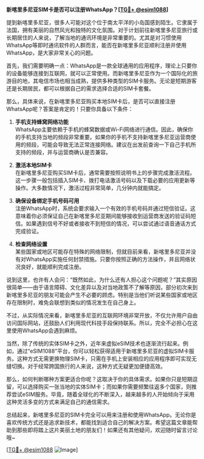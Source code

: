 **新喀里多尼亚SIM卡是否可以注册WhatsApp？[[TG💪+ @esim1088](https://t.me/s/esim1088)]**

提到新喀里多尼亚，很多人可能对这个位于南太平洋的小岛国感到陌生。它隶属于法国，拥有美丽的自然风光和独特的文化氛围。对于计划前往新喀里多尼亚旅行或长期居住的人来说，了解当地的通讯环境是非常重要的。尤其是对习惯使用WhatsApp等即时通讯软件的人群而言，能否在新喀里多尼亚顺利注册并使用WhatsApp，是大家非常关心的问题。

首先，我们需要明确一点：WhatsApp是一款全球通用的应用程序，理论上只要你的设备能够连接到互联网，就可以正常使用。而新喀里多尼亚作为一个国际化的旅游目的地，其电信市场也相当成熟，提供多种类型的SIM卡服务。无论是短期游客还是长期居民，都可以根据自己的需求选择合适的SIM卡套餐。

那么，具体来说，在新喀里多尼亚购买本地SIM卡后，是否可以直接注册WhatsApp呢？答案是肯定的！只要你具备以下条件：

1. **手机支持蜂窝网络功能**  
   WhatsApp主要依赖于手机的蜂窝数据或Wi-Fi网络进行通信。因此，确保你的手机支持当地的频段非常重要。如果你的手机不支持新喀里多尼亚运营商使用的频段，可能会导致无法正常连接网络。建议在出发前查询一下自己手机所支持的频段，并与运营商确认是否兼容。

2. **激活本地SIM卡**  
   在新喀里多尼亚购买SIM卡后，通常需要按照说明书上的步骤完成激活流程。这一步骤一般包括插入SIM卡、拨打电话激活号码以及下载必要的应用更新等操作。大多数情况下，激活过程非常简单，几分钟内就能搞定。

3. **确保设备绑定手机号码可用**  
   注册WhatsApp时，系统会要求输入一个有效的手机号码并通过短信验证。这意味着你必须保证自己在新喀里多尼亚期间能够接收到运营商发送的验证码短信。如果遇到信号不好或者接收不到短信的情况，可以尝试通过语音通话方式完成验证。

4. **检查网络设置**  
   某些国家或地区可能存在特殊的网络限制，但就目前来看，新喀里多尼亚并没有对WhatsApp实施任何封禁措施。只要你按照正确的方法操作，并且网络状况良好，就能顺利完成注册。

说到这里，也许有人会问：“既然如此，为什么还有人担心这个问题呢？”其实原因很简单——由于语言障碍、文化差异以及对当地政策不了解等原因，部分初次来到新喀里多尼亚的朋友可能会产生不必要的顾虑。特别是当他们听说某些国家或地区存在限制时，难免会联想到类似的情况发生在自己身上。

不过，从实际情况来看，新喀里多尼亚的互联网环境非常开放，不仅允许用户自由访问国际网站，还鼓励人们利用现代科技手段保持联系。所以，完全不必担心在这里使用WhatsApp会遇到麻烦。

当然，除了传统的实体SIM卡之外，近年来虚拟eSIM技术也逐渐流行起来。例如，通过“eSIM1088”平台，你可以轻松获得适用于新喀里多尼亚的虚拟SIM卡服务。这种方式无需更换物理SIM卡，只需在手机上安装相应的应用程序即可实现无缝切换。对于经常跨国旅行的人来说，这种方式无疑更加便捷高效。

那么，如何判断哪种方案更适合你呢？这取决于你的具体需求。如果你只是短期逗留，可以选择购买一张当地的实体SIM卡；而如果你需要频繁往返多个国家，则推荐尝试eSIM服务。毕竟，随着全球化的不断深入，越来越多的人开始倾向于采用这种灵活多变的方式来满足自己的通信需求。

总结起来，新喀里多尼亚的SIM卡完全可以用来注册和使用WhatsApp。无论你是喜欢传统方式还是追求新技术，都能找到适合自己的解决方案。希望这篇文章能帮助到那些即将踏上这片美丽土地的朋友们！如果还有其他疑问，欢迎随时留言讨论哦~

[[TG💪+ @esim1088](https://t.me/s/esim1088) ![Image](https://i.postimg.cc/4NQfJmqS/Snipaste-2025-05-13-00-14-12.png)]